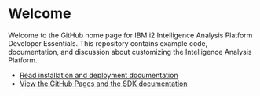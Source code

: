 Welcome
=======

Welcome to the GitHub home page for IBM i2 Intelligence Analysis Platform Developer Essentials. This repository contains example code, documentation, and discussion about customizing the Intelligence Analysis Platform.

-   [Read installation and deployment documentation](documentation/developer_essentials_welcome.md)
-   [View the GitHub Pages and the SDK documentation](http://ibm-i2.github.io/Intelligence-Analysis-Platform)


